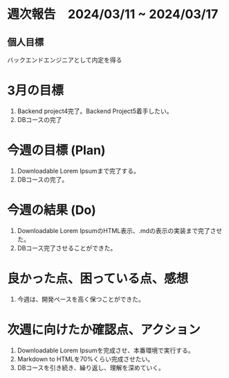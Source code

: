 # 週次報告　2024/03/11 ~ 2024/03/17

## 個人目標
バックエンドエンジニアとして内定を得る

# 3月の目標
1. Backend project4完了。Backend Project5着手したい。
2. DBコースの完了

# 今週の目標 (Plan)
1. Downloadable Lorem Ipsumまで完了する。
2. DBコースの完了。


# 今週の結果 (Do)
1. Downloadable Lorem IpsumのHTML表示、.mdの表示の実装まで完了させた。
2. DBコース完了させることができた。


# 良かった点、困っている点、感想
1. 今週は、開発ペースを高く保つことができた。
 
# 次週に向けたか確認点、アクション
1. Downloadable Lorem Ipsumを完成させ、本番環境で実行する。
2. Markdown to HTMLを70%くらい完成させたい。
3. DBコースを引き続き、繰り返し、理解を深めていく。